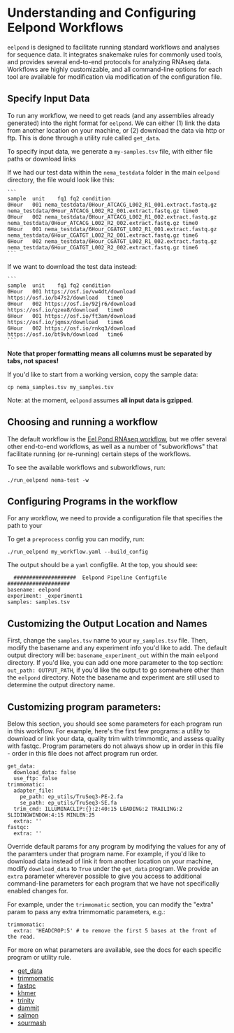 # Understanding and Configuring Eelpond Workflows

`eelpond` is designed to facilitate running standard workflows and analyses for sequence data. It integrates snakemake rules for commonly used tools, and provides several end-to-end protocols for analyzing RNAseq data. Workflows are highly customizable, and all command-line options for each tool are available for modification via modification of the configuration file.

## Specify Input Data

To run any workflow, we need to get reads (and any assemblies already generated) into the right format for `eelpond`. We can either (1) link the data from another location on your machine, or (2) download the data via http or ftp. This is done through a utility rule called `get_data`.

To specify input data, we generate a `my-samples.tsv` file, with either file paths or download links

If we had our test data within the `nema_testdata` folder in the main `eelpond` directory, the file would look like this:

    ```
    sample  unit    fq1 fq2 condition
    0Hour   001 nema_testdata/0Hour_ATCACG_L002_R1_001.extract.fastq.gz nema_testdata/0Hour_ATCACG_L002_R2_001.extract.fastq.gz time0
    0Hour   002 nema_testdata/0Hour_ATCACG_L002_R1_002.extract.fastq.gz nema_testdata/0Hour_ATCACG_L002_R2_002.extract.fastq.gz time0
    6Hour   001 nema_testdata/6Hour_CGATGT_L002_R1_001.extract.fastq.gz nema_testdata/6Hour_CGATGT_L002_R2_001.extract.fastq.gz time6
    6Hour   002 nema_testdata/6Hour_CGATGT_L002_R1_002.extract.fastq.gz nema_testdata/6Hour_CGATGT_L002_R2_002.extract.fastq.gz time6
    ```

If we want to download the test data instead:

    ```
    sample  unit    fq1 fq2 condition
    0Hour   001 https://osf.io/vw4dt/download   https://osf.io/b47s2/download   time0
    0Hour   002 https://osf.io/92jr6/download   https://osf.io/qzea8/download   time0
    6Hour   001 https://osf.io/ft3am/download   https://osf.io/jqmsx/download   time6
    6Hour   002 https://osf.io/rnkq3/download   https://osf.io/bt9vh/download   time6
    ```

**Note that proper formatting means all columns must be separated by tabs, not spaces!**

If you'd like to start from a working version, copy the sample data:

```
cp nema_samples.tsv my_samples.tsv
```

Note: at the moment, `eelpond` assumes **all input data is gzipped**.

## Choosing and running a workflow

The default workflow is the [Eel Pond RNAseq workflow](eel_pond_workflow.md), but we offer several other end-to-end workflows, as well as a number of "subworkflows" that facilitate running (or re-running) certain steps of the workflows. 

To see the available workflows and subworkflows, run:
```
./run_eelpond nema-test -w 
```

## Configuring Programs in the workflow

For any workflow, we need to provide a configuration file that specifies the path to your 

To get a `preprocess` config you can modify, run:

```
./run_eelpond my_workflow.yaml --build_config
```

The output should be a `yaml` configfile. At the top, you should see:

```
  ####################  Eelpond Pipeline Configfile  ####################
basename: eelpond
experiment: _experiment1
samples: samples.tsv
```

## Customizing the Output Location and Names

First, change the `samples.tsv` name to your `my_samples.tsv` file. Then, modify the basename and any experiment info you'd like to add. The default output directory will be: `basename_experiment_out` within the main `eelpond` directory. If you'd like, you can add one more parameter to the top section: `out_path: OUTPUT_PATH`, if you'd like the output to go somewhere other than the `eelpond` directory. Note the basename and experiment are still used to determine the output directory name.


## Customizing program parameters:

Below this section, you should see some parameters for each program run in this workflow. For example, here's the first few programs: a utility to download or link your data, quality trim with trimmomtic, and assess quality with fastqc. Program parameters do not always show up in order in this file - order in this file does not affect program run order.

```
get_data:
  download_data: false
  use_ftp: false
trimmomatic:
  adapter_file:
    pe_path: ep_utils/TruSeq3-PE-2.fa
    se_path: ep_utils/TruSeq3-SE.fa
  trim_cmd: ILLUMINACLIP:{}:2:40:15 LEADING:2 TRAILING:2 SLIDINGWINDOW:4:15 MINLEN:25
  extra: ''
fastqc:
  extra: ''
```

Override default params for any program by modifying the values for any of the paramters under that program name. For example, if you'd like to download data instead of link it from another location on your machine, modify `download_data` to `True` under the `get_data` program. We provide an `extra` parameter wherever possible to give you access to additional command-line parameters for each program that we have not specifically enabled changes for.

For example, under the `trimmomatic` section, you can modify the "extra" param to pass any extra trimmomatic parameters, e.g.:

```
trimmomatic:
  extra: 'HEADCROP:5' # to remove the first 5 bases at the front of the read.
```

For more on what parameters are available, see the docs for each specific program or utility rule.

  - [get_data](get_data.md)
  - [trimmomatic](trimmomatic.md)
  - [fastqc](fastqc.md)
  - [khmer](khmer.md)
  - [trinity](trinity.md)
  - [dammit](dammit.md)
  - [salmon](salmon.md)
  - [sourmash](sourmash.md)

